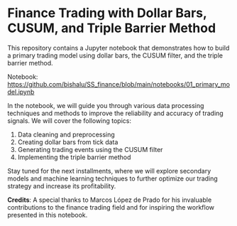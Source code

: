 # Finance Trading with Dollar Bars, CUSUM, and Triple Barrier Method

This repository contains a Jupyter notebook that demonstrates how to build a primary trading model using dollar bars, the CUSUM filter, and the triple barrier method. 

Notebook: https://github.com/bishalu/SS_finance/blob/main/notebooks/01_primary_model.ipynb

In the notebook, we will guide you through various data processing techniques and methods to improve the reliability and accuracy of trading signals. We will cover the following topics:

1. Data cleaning and preprocessing
2. Creating dollar bars from tick data
3. Generating trading events using the CUSUM filter
4. Implementing the triple barrier method


Stay tuned for the next installments, where we will explore secondary models and machine learning techniques to further optimize our trading strategy and increase its profitability.

**Credits**: A special thanks to Marcos López de Prado for his invaluable contributions to the finance trading field and for inspiring the workflow presented in this notebook.
